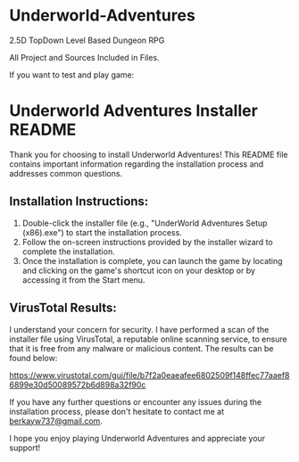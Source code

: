 # Underworld-Adventures
2.5D TopDown Level Based Dungeon RPG

All Project and Sources Included in Files.

If you want to test and play game: 

Underworld Adventures Installer README
======================================

Thank you for choosing to install Underworld Adventures! 
This README file contains important information regarding the installation process and addresses common questions.

Installation Instructions:
--------------------------
1. Double-click the installer file (e.g., "UnderWorld Adventures Setup (x86).exe") to start the installation process.
2. Follow the on-screen instructions provided by the installer wizard to complete the installation.
3. Once the installation is complete, you can launch the game by locating and 
clicking on the game's shortcut icon on your desktop or by accessing it from the Start menu.

VirusTotal Results:
-------------------
I understand your concern for security. I have performed a scan of the installer file using VirusTotal, 
a reputable online scanning service, to ensure that it is free from any malware or malicious content. The results can be found below:

https://www.virustotal.com/gui/file/b7f2a0eaeafee6802509f148ffec77aaef86899e30d50089572b6d898a32f90c

If you have any further questions or encounter any issues during the installation process, please don't hesitate to contact me at berkayw737@gmail.com.

I hope you enjoy playing Underworld Adventures and appreciate your support!
